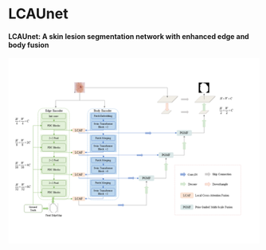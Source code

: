 # LCAUnet
#### LCAUnet: A skin lesion segmentation network with enhanced edge and body fusion

<img src='./picture/LCAUnet.png'>
